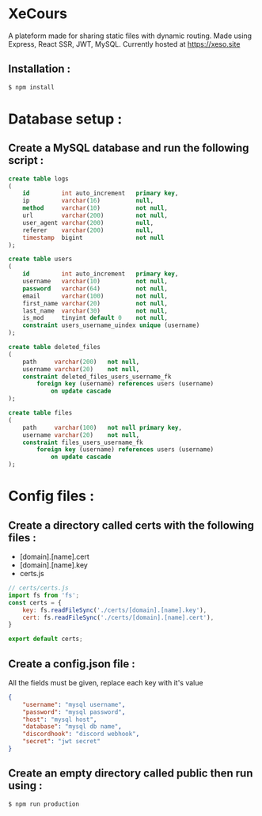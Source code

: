 # XeCours
A plateform made for sharing static files with dynamic routing.
Made using Express, React SSR, JWT, MySQL.
Currently hosted at https://xeso.site

## Installation :


```sh
$ npm install
```

# Database setup :

## Create a MySQL database and run the following script :
```sql
create table logs
(
    id         int auto_increment   primary key,
    ip         varchar(16)          null,
    method     varchar(10)          not null,
    url        varchar(200)         not null,
    user_agent varchar(200)         null,
    referer    varchar(200)         null,
    timestamp  bigint               not null
);

create table users
(
    id         int auto_increment   primary key,
    username   varchar(10)          not null,
    password   varchar(64)          not null,
    email      varchar(100)         not null,
    first_name varchar(20)          not null,
    last_name  varchar(30)          not null,
    is_mod     tinyint default 0    not null,
    constraint users_username_uindex unique (username)
);

create table deleted_files
(
    path     varchar(200)   not null,
    username varchar(20)    not null,
    constraint deleted_files_users_username_fk
        foreign key (username) references users (username)
            on update cascade
);

create table files
(
    path     varchar(100)   not null primary key,
    username varchar(20)    not null,
    constraint files_users_username_fk
        foreign key (username) references users (username)
            on update cascade
);
```
# Config files :

## Create a directory called certs with the following files :
- [domain].[name].cert
- [domain].[name].key
- certs.js

```js
// certs/certs.js
import fs from 'fs';
const certs = {
    key: fs.readFileSync('./certs/[domain].[name].key'),
    cert: fs.readFileSync('./certs/[domain].[name].cert'),
}

export default certs;
```
## Create a config.json file :
All the fields must be given, replace each key with it's value
```json
{
    "username": "mysql username",     
    "password": "mysql password",     
    "host": "mysql host",         
    "database": "mysql db name",     
    "discordhook": "discord webhook",  
    "secret": "jwt secret"        
}
```
## Create an empty directory called public then run using :
```sh
$ npm run production
```

